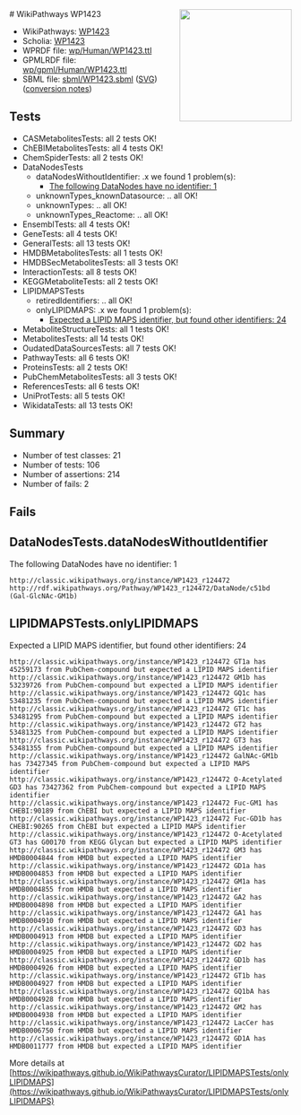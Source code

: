 <img style="float: right; width: 200px" src="../logo.png" />
# WikiPathways WP1423

* WikiPathways: [WP1423](https://identifiers.org/wikipathways:WP1423)
* Scholia: [WP1423](https://scholia.toolforge.org/wikipathways/WP1423)
* WPRDF file: [wp/Human/WP1423.ttl](../wp/Human/WP1423.ttl)
* GPMLRDF file: [wp/gpml/Human/WP1423.ttl](../wp/gpml/Human/WP1423.ttl)
* SBML file: [sbml/WP1423.sbml](../sbml/WP1423.sbml) ([SVG](../sbml/WP1423.svg)) ([conversion notes](../sbml/WP1423.txt))

## Tests
* CASMetabolitesTests: all 2 tests OK!
* ChEBIMetabolitesTests: all 4 tests OK!
* ChemSpiderTests: all 2 tests OK!
* DataNodesTests
    * dataNodesWithoutIdentifier: .x we found 1 problem(s):
        * [The following DataNodes have no identifier: 1](#d2d32fa0)
    * unknownTypes_knownDatasource: .. all OK!
    * unknownTypes: .. all OK!
    * unknownTypes_Reactome: .. all OK!
* EnsemblTests: all 4 tests OK!
* GeneTests: all 4 tests OK!
* GeneralTests: all 13 tests OK!
* HMDBMetabolitesTests: all 1 tests OK!
* HMDBSecMetabolitesTests: all 3 tests OK!
* InteractionTests: all 8 tests OK!
* KEGGMetaboliteTests: all 2 tests OK!
* LIPIDMAPSTests
    * retiredIdentifiers: .. all OK!
    * onlyLIPIDMAPS: .x we found 1 problem(s):
        * [Expected a LIPID MAPS identifier, but found other identifiers: 24](#d0bfb69b)
* MetaboliteStructureTests: all 1 tests OK!
* MetabolitesTests: all 14 tests OK!
* OudatedDataSourcesTests: all 7 tests OK!
* PathwayTests: all 6 tests OK!
* ProteinsTests: all 2 tests OK!
* PubChemMetabolitesTests: all 3 tests OK!
* ReferencesTests: all 6 tests OK!
* UniProtTests: all 5 tests OK!
* WikidataTests: all 13 tests OK!


## Summary

* Number of test classes: 21
* Number of tests: 106
* Number of assertions: 214
* Number of fails: 2

## Fails

<a name="d2d32fa0" />

## DataNodesTests.dataNodesWithoutIdentifier

The following DataNodes have no identifier: 1
```
http://classic.wikipathways.org/instance/WP1423_r124472 http://rdf.wikipathways.org/Pathway/WP1423_r124472/DataNode/c51bd (Gal-GlcNAc-GM1b)
```

<a name="d0bfb69b" />

## LIPIDMAPSTests.onlyLIPIDMAPS

Expected a LIPID MAPS identifier, but found other identifiers: 24
```
http://classic.wikipathways.org/instance/WP1423_r124472 GT1a has 45259173 from PubChem-compound but expected a LIPID MAPS identifier
http://classic.wikipathways.org/instance/WP1423_r124472 GM1b has 53239726 from PubChem-compound but expected a LIPID MAPS identifier
http://classic.wikipathways.org/instance/WP1423_r124472 GQ1c has 53481235 from PubChem-compound but expected a LIPID MAPS identifier
http://classic.wikipathways.org/instance/WP1423_r124472 GT1c has 53481295 from PubChem-compound but expected a LIPID MAPS identifier
http://classic.wikipathways.org/instance/WP1423_r124472 GT2 has 53481325 from PubChem-compound but expected a LIPID MAPS identifier
http://classic.wikipathways.org/instance/WP1423_r124472 GT3 has 53481355 from PubChem-compound but expected a LIPID MAPS identifier
http://classic.wikipathways.org/instance/WP1423_r124472 GalNAc-GM1b has 73427345 from PubChem-compound but expected a LIPID MAPS identifier
http://classic.wikipathways.org/instance/WP1423_r124472 O-Acetylated GD3 has 73427362 from PubChem-compound but expected a LIPID MAPS identifier
http://classic.wikipathways.org/instance/WP1423_r124472 Fuc-GM1 has CHEBI:90189 from ChEBI but expected a LIPID MAPS identifier
http://classic.wikipathways.org/instance/WP1423_r124472 Fuc-GD1b has CHEBI:90265 from ChEBI but expected a LIPID MAPS identifier
http://classic.wikipathways.org/instance/WP1423_r124472 O-Acetylated GT3 has G00170 from KEGG Glycan but expected a LIPID MAPS identifier
http://classic.wikipathways.org/instance/WP1423_r124472 GM3 has HMDB0004844 from HMDB but expected a LIPID MAPS identifier
http://classic.wikipathways.org/instance/WP1423_r124472 GD1a has HMDB0004853 from HMDB but expected a LIPID MAPS identifier
http://classic.wikipathways.org/instance/WP1423_r124472 GM1a has HMDB0004855 from HMDB but expected a LIPID MAPS identifier
http://classic.wikipathways.org/instance/WP1423_r124472 GA2 has HMDB0004898 from HMDB but expected a LIPID MAPS identifier
http://classic.wikipathways.org/instance/WP1423_r124472 GA1 has HMDB0004910 from HMDB but expected a LIPID MAPS identifier
http://classic.wikipathways.org/instance/WP1423_r124472 GD3 has HMDB0004913 from HMDB but expected a LIPID MAPS identifier
http://classic.wikipathways.org/instance/WP1423_r124472 GD2 has HMDB0004925 from HMDB but expected a LIPID MAPS identifier
http://classic.wikipathways.org/instance/WP1423_r124472 GD1b has HMDB0004926 from HMDB but expected a LIPID MAPS identifier
http://classic.wikipathways.org/instance/WP1423_r124472 GT1b has HMDB0004927 from HMDB but expected a LIPID MAPS identifier
http://classic.wikipathways.org/instance/WP1423_r124472 GQ1bA has HMDB0004928 from HMDB but expected a LIPID MAPS identifier
http://classic.wikipathways.org/instance/WP1423_r124472 GM2 has HMDB0004938 from HMDB but expected a LIPID MAPS identifier
http://classic.wikipathways.org/instance/WP1423_r124472 LacCer has HMDB0006750 from HMDB but expected a LIPID MAPS identifier
http://classic.wikipathways.org/instance/WP1423_r124472 GD1A has HMDB0011777 from HMDB but expected a LIPID MAPS identifier
```

More details at [https://wikipathways.github.io/WikiPathwaysCurator/LIPIDMAPSTests/onlyLIPIDMAPS](https://wikipathways.github.io/WikiPathwaysCurator/LIPIDMAPSTests/onlyLIPIDMAPS)

